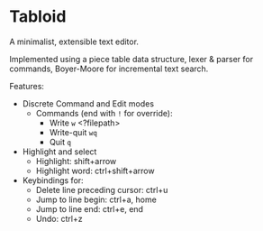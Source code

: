 # Tabloid

A minimalist, extensible text editor.

Implemented using a piece table data structure, lexer & parser for commands, Boyer-Moore for incremental text search.

Features:

- Discrete Command and Edit modes
  - Commands (end with `!` for override):
    - Write `w` <?filepath>
    - Write-quit `wq`
    - Quit `q`
- Highlight and select
  - Highlight: shift+arrow
  - Highlight word: ctrl+shift+arrow
- Keybindings for:
  - Delete line preceding cursor: ctrl+u
  - Jump to line begin: ctrl+a, home
  - Jump to line end: ctrl+e, end
  - Undo: ctrl+z
